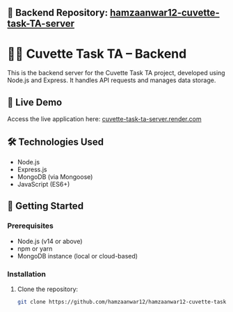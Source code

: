 ## 📘 Backend Repository: [hamzaanwar12-cuvette-task-TA-server](https://github.com/hamzaanwar12/hamzaanwar12-cuvette-task-TA-server)

# 🧑‍💻 Cuvette Task TA – Backend

This is the backend server for the Cuvette Task TA project, developed using Node.js and Express. It handles API requests and manages data storage.

## 🚀 Live Demo
Access the live application here: [cuvette-task-ta-server.render.com](https://job-tracker-application-server.onrender.com)


## 🛠️ Technologies Used

- Node.js
- Express.js
- MongoDB (via Mongoose)
- JavaScript (ES6+)

## 🧪 Getting Started

### Prerequisites

- Node.js (v14 or above)
- npm or yarn
- MongoDB instance (local or cloud-based)

### Installation

1. Clone the repository:

   ```bash
   git clone https://github.com/hamzaanwar12/hamzaanwar12-cuvette-task-TA-server.git
